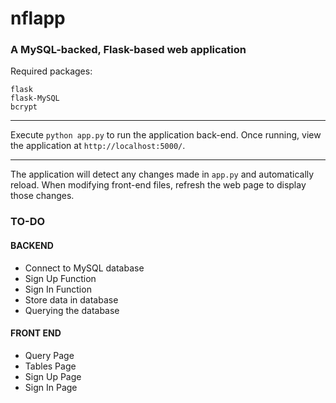 # nflapp
### A MySQL-backed, Flask-based web application
Required packages:
```
flask
flask-MySQL
bcrypt
```

---

Execute `python app.py` to run the application back-end. Once running, view the application at `http://localhost:5000/`.

---

The application will detect any changes made in `app.py` and automatically reload. When modifying front-end files, refresh the web page to display those changes.

### TO-DO
#### BACKEND
- Connect to MySQL database
- Sign Up Function
- Sign In Function
- Store data in database
- Querying the database

#### FRONT END
- Query Page
- Tables Page
- Sign Up Page
- Sign In Page
